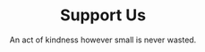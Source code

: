 ---
title: "Support Us"
subtitle: "An act of kindness however small is never wasted."
# meta description
description: "This is meta description"
draft: false

basic:
  name : "Become Our Partner"
  price: ""
  price_per : ""
  info : "We need your continued support to enable us to continue with our work with the same vigour and passion."
  services:
  - ""
  - ""
  - ""
  button:
    enable : true
    label : "Apply For Partner"
    link : "#"
    
professional:
  name : "Give a Donation"
  price: "$49"
  price_per : "month"
  info : "Your support enables us to help people who need it the most."
  services:
  - "Express Service"
  - "Customs Clearance"
  - "Time-Critical Services"
  - "Cloud Service"
  - "Best Dashboard"
  button:
    enable : true
    label : "Donate Us"
    link : "#"
    
business:
  name : "Become a Member"
  price: "$49"
  price_per : "month"
  info : "We encourage volunteers to be an active part of our organization and share our vision and purpose."
  services:
  - "Express Service"
  - "Customs Clearance"
  - "Time-Critical Services"
  button:
    enable : true
    label : "Join Us"
    link : "#"

call_to_action:
  enable : true
  title : "Spread Our Cause"
  image : "images/cta.svg"
  content : "Lorem ipsum dolor sit amet, consectetur adipiscing elit. Consequat tristique eget amet, tempus eu at consecttur."
  button:
    enable : true
    label : "Share"
    link : "contact"
---